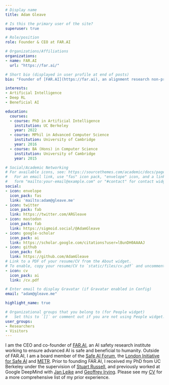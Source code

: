 ```yaml
---
# Display name
title: Adam Gleave

# Is this the primary user of the site?
superuser: true

# Role/position
role: Founder & CEO at FAR.AI

# Organizations/Affiliations
organizations:
- name: FAR.AI
  url: "https://far.ai/"

# Short bio (displayed in user profile at end of posts)
bio: "Founder of [FAR.AI](https://far.ai), an alignment research non-profit working to incubate and accelerate new alignment research agendas. Previously: PhD @ UC Berkeley; Google DeepMind. Research interests include adversarial robustness and interpretability."

interests:
- Artificial Intelligence
- Deep RL
- Beneficial AI

education:
  courses:
  - course: PhD in Artificial Intelligence
    institution: UC Berkeley
    year: 2022
  - course: MPhil in Advanced Computer Science
    institution: University of Cambridge
    year: 2016
  - course: BA (Hons) in Computer Science
    institution: University of Cambridge
    year: 2015

# Social/Academic Networking
# For available icons, see: https://sourcethemes.com/academic/docs/page-builder/#icons
#   For an email link, use "fas" icon pack, "envelope" icon, and a link in the
#   form "mailto:your-email@example.com" or "#contact" for contact widget.
social:
- icon: envelope
  icon_pack: fas
  link: 'mailto:adam@gleave.me'
- icon: twitter
  icon_pack: fab
  link: https://twitter.com/ARGleave
- icon: mastodon
  icon_pack: fab
  link: https://sigmoid.social/@AdamGleave
- icon: google-scholar
  icon_pack: ai
  link: https://scholar.google.com/citations?user=lBunDH0AAAAJ
- icon: github
  icon_pack: fab
  link: https://github.com/AdamGleave
# Link to a PDF of your resume/CV from the About widget.
# To enable, copy your resume/CV to `static/files/cv.pdf` and uncomment the lines below.
- icon: cv
  icon_pack: ai
  link: /cv.pdf

# Enter email to display Gravatar (if Gravatar enabled in Config)
email: "adam@gleave.me"

highlight_name: true

# Organizational groups that you belong to (for People widget)
#   Set this to `[]` or comment out if you are not using People widget.
user_groups:
- Researchers
- Visitors
---
```

I am the CEO and co-founder of [FAR.AI](https://far.ai), an AI safety research institute working to ensure advanced AI is safe and beneficial to humanity. Outside of FAR.AI, I am a board member of the [Safe AI Forum](https://saif.org/), the [London Initiative for Safe AI](https://www.safeai.org.uk/) and [METR](https://metr.org/). Prior to founding FAR.AI, I received my PhD from UC Berkeley under the supervision of [Stuart Russell](https://people.eecs.berkeley.edu/~russell/), and previously worked at Google DeepMind with [Jan Leike](https://jan.leike.name/) and [Geoffrey Irving](https://naml.us/). Please see my [CV](/cv.pdf) for a more comprehensive list of my prior experience.
